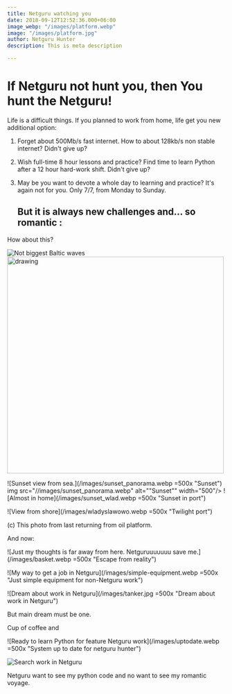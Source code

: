 ```yaml
---
title: Netguru watching you
date: 2018-09-12T12:52:36.000+06:00
image_webp: "/images/platform.webp"
image: "/images/platform.jpg"
author: Netguru Hunter
description: This is meta description

---
```

# If Netguru not hunt you, then You hunt the Netguru!

Life is a difficult things. If you planned to work from home, life get you new additional option:

1. Forget about 500Mb/s fast internet. How to about 128kb/s non stable internet? Didn't give up?
2. Wish full-time 8 hour lessons and practice? Find time to learn Python after a 12 hour hard-work shift. Didn't give up?
3. May be you want to devote a whole day to learning and practice? It's again not for  you. Only 7/7, from Monday to Sunday.

   ## But it is always new challenges and... so romantic :

How about this?

![Not biggest Baltic waves](/images/wave.webp "Baltic Waves")
<img src="/images/wave.webp" alt="drawing" width="500"/>

![Sunset view from sea.](/images/sunset_panorama.webp =500x "Sunset")
img src="//images/sunset_panorama.webp" alt=""Sunset"" width="500"/>
![Almost in home](/images/sunset_wlad.webp =500x "Sunset in port")

![View from shore](/images/wladyslawowo.webp =500x "Twilight port")

(c) This photo from last returning from oil platform.

And now:

![Just my thoughts is far away from here. Netguruuuuuuu save me.](/images/basket.webp =500x "Escape from reality")

![My way to get a job in Netguru](/images/simple-equipment.webp =500x "Just simple equipment for non-Netguru work")

![Dream about work in Netguru](/images/tanker.jpg =500x "Dream about work in Netguru")

But main dream must be one.

Cup of coffee and

![Ready to learn Python for feature Netguru work](/images/uptodate.webp =500x "System up to date for netguru hunter")

![Search work in Netguru](/images/pycharm.webp "Work for Netguru portfolio with Pycharm")

Netguru want to see my python code and no want to see my romantic voyage.